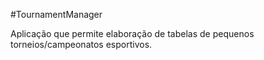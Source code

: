 #TournamentManager

Aplicação que permite elaboração de tabelas de pequenos torneios/campeonatos esportivos.
